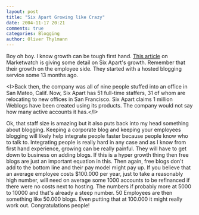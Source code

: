 ```yaml
---
layout: post
title: "Six Apart Growing like Crazy"
date: 2004-11-17 20:21
comments: true
categories: Blogging
author: Oliver Thylmann
---
```



Boy oh boy. I know growth can be tough first hand. [This article](http://www.marketwatch.com/news/yhoo/story.asp?source=blq/yhoo&amp;siteid=yhoo&amp;dist=yhoo&amp;guid=%7B9AD59DB0%2DF140%2D4041%2D99A5%2D57E9A0D6E492%7D) on Marketwatch is giving some detail on Six Apart's growth. Remember that their growth on the employee side. They started with a hosted blogging service some 13 months ago.

&lt;I&gt;Back then, the company was all of nine people stuffed into an office in San Mateo, Calif. Now, Six Apart has 51 full-time staffers, 31 of whom are relocating to new offices in San Francisco. Six Apart claims 1 million Weblogs have been created using its products. The company would not say how many active accounts it has.&lt;/I&gt;

Ok, that staff size is amazing but it also puts back into my head something about blogging. Keeping a corporate blog and keeping your employees blogging will likely help integrate people faster because people know who to talk to. Integrating people is really hard in any case and as I know from first hand experience, growing can be really painful. They will have to get down to business on adding blogs. If this is a hyper growth thing then free blogs are just an important equation in this. Then again, free blogs don't add to the bottom line and their pay model might pay up. If you believe that an average employee costs $100.000 per year, just to take a reasonably high number, will need on average some 1000 accounts to be refinanced if there were no costs next to hosting. The numbers if probably more at 5000 to 10000 and that's already a steep number. 50 Employees are then something like 50.000 blogs. Even putting that at 100.000 it might really work out. Congratulations people!


